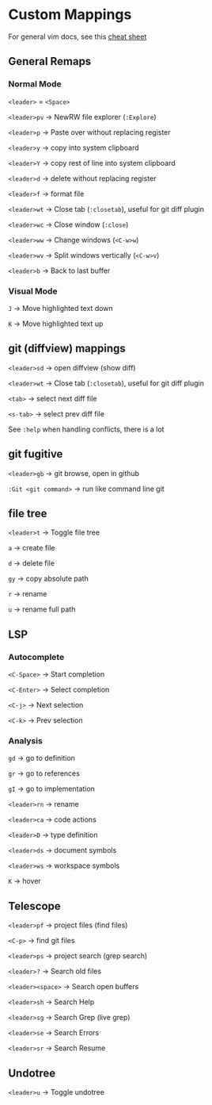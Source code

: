 # Custom Mappings

For general vim docs, see this [cheat sheet](https://vim.rtorr.com)

## General Remaps

### Normal Mode

`<leader>` = `<Space>`

`<leader>pv` -> NewRW file explorer (`:Explore`)

`<leader>p` -> Paste over without replacing register

`<leader>y` -> copy into system clipboard

`<leader>Y` -> copy rest of line into system clipboard

`<leader>d` -> delete without replacing register

`<leader>f` -> format file

`<leader>wt` -> Close tab (`:closetab`), useful for git diff plugin

`<leader>wc` -> Close window (`:close`)

`<leader>ww` -> Change windows (`<C-w>w`)

`<leader>wv` -> Split windows vertically (`<C-w>v`)

`<leader>b` -> Back to last buffer

### Visual Mode

`J` -> Move highlighted text down

`K` -> Move highlighted text up

## git (diffview) mappings

`<leader>sd` -> open diffview (show diff)

`<leader>wt` -> Close tab (`:closetab`), useful for git diff plugin

`<tab>` -> select next diff file

`<s-tab>` -> select prev diff file

See `:help` when handling conflicts, there is a lot

## git fugitive

`<leader>gb` -> git browse, open in github

`:Git <git command>` -> run like command line git

## file tree

`<leader>t` -> Toggle file tree

`a` -> create file

`d` -> delete file

`gy` -> copy absolute path

`r` -> rename

`u` -> rename full path

## LSP

### Autocomplete

`<C-Space>` -> Start completion

`<C-Enter>` -> Select completion

`<C-j>` -> Next selection

`<C-k>` -> Prev selection

### Analysis

`gd` -> go to definition

`gr` -> go to references

`gI` -> go to implementation

`<leader>rn` -> rename

`<leader>ca` -> code actions

`<leader>D` -> type definition

`<leader>ds` -> document symbols

`<leader>ws` -> workspace symbols

`K` -> hover

## Telescope

`<leader>pf` -> project files (find files)

`<C-p>` -> find git files

`<leader>ps` -> project search (grep search)

`<leader>?` -> Search old files

`<leader><space>` -> Search open buffers

`<leader>sh` -> Search Help

`<leader>sg` -> Search Grep (live grep)

`<leader>se` -> Search Errors

`<leader>sr` -> Search Resume

## Undotree

`<leader>u` -> Toggle undotree

